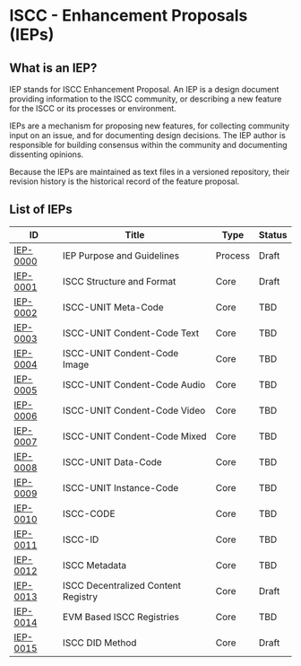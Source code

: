 # ISCC - Enhancement Proposals (IEPs)

## What is an IEP?

IEP stands for ISCC Enhancement Proposal. An IEP is a design document providing information to the
ISCC community, or describing a new feature for the ISCC or its processes or environment.

IEPs are a mechanism for proposing new features, for collecting community input on an issue, and for
documenting design decisions. The IEP author is responsible for building consensus within the
community and documenting dissenting opinions.

Because the IEPs are maintained as text files in a versioned repository, their revision history is
the historical record of the feature proposal.

## List of IEPs

| ID                           | Title                               | Type    | Status |
|------------------------------|-------------------------------------|---------|--------|
| [IEP-0000](iep-0000) | IEP Purpose and Guidelines          | Process | Draft  |
| [IEP-0001](iep-0001) | ISCC Structure and Format           | Core    | Draft  |
| [IEP-0002](iep-0002) | ISCC-UNIT Meta-Code                 | Core    | TBD    |
| [IEP-0003](iep-0003) | ISCC-UNIT Condent-Code Text         | Core    | TBD    |
| [IEP-0004](iep-0004) | ISCC-UNIT Condent-Code Image        | Core    | TBD    |
| [IEP-0005](iep-0005) | ISCC-UNIT Condent-Code Audio        | Core    | TBD    |
| [IEP-0006](iep-0006) | ISCC-UNIT Condent-Code Video        | Core    | TBD    |
| [IEP-0007](iep-0007) | ISCC-UNIT Condent-Code Mixed        | Core    | TBD    |
| [IEP-0008](iep-0008) | ISCC-UNIT Data-Code                 | Core    | TBD    |
| [IEP-0009](iep-0009) | ISCC-UNIT Instance-Code             | Core    | TBD    |
| [IEP-0010](iep-0010) | ISCC-CODE                           | Core    | TBD    |
| [IEP-0011](iep-0011) | ISCC-ID                             | Core    | TBD    |
| [IEP-0012](iep-0012) | ISCC Metadata                       | Core    | TBD    |
| [IEP-0013](iep-0013) | ISCC Decentralized Content Registry | Core    | Draft  |
| [IEP-0014](iep-0014) | EVM Based ISCC Registries           | Core    | TBD    |
| [IEP-0015](iep-0015) | ISCC DID Method                     | Core    | Draft  |
